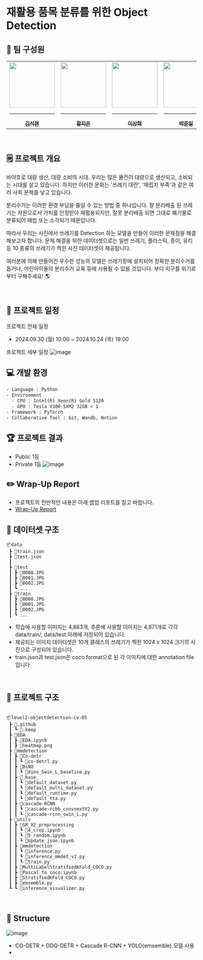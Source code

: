
# 재활용 품목 분류를 위한 Object Detection


## 🥇 팀 구성원

<div align="center">
<table>
  <tr>
    <td align="center">
      <a href="https://github.com/kimsuckhyun">
        <img src="https://stages.ai/_next/image?url=https%3A%2F%2Faistages-api-public-prod.s3.amazonaws.com%2Fapp%2FUsers%2F00004010%2Fuser_image.png&w=1920&q=75" width="120px" height="120px" alt=""/>
        <hr />
        <sub><b>김석현</b></sub><br />
      </a>
    </td>
    <td align="center">
      <a href="https://github.com/kupulau">
        <img src="https://stages.ai/_next/image?url=https%3A%2F%2Faistages-api-public-prod.s3.amazonaws.com%2Fapp%2FUsers%2F00003808%2Fuser_image.png&w=1920&q=75" width="120px" height="120px" alt=""/>
        <hr />
        <sub><b>황지은</b></sub><br />
      </a>
    </td>
    <td align="center">
      <a href="https://github.com/lexxsh">
        <img src="https://stages.ai/_next/image?url=https%3A%2F%2Faistages-api-public-prod.s3.amazonaws.com%2Fapp%2FUsers%2F00003955%2Fuser_image.png&w=1920&q=75" width="120px" height="120px" alt=""/>
        <hr />
        <sub><b>이상혁</b></sub><br />
      </a>
    </td>
    <td align="center">
      <a href="https://github.com/june21a">
        <img src="https://stages.ai/_next/image?url=https%3A%2F%2Faistages-api-public-prod.s3.amazonaws.com%2Fapp%2FUsers%2F00003793%2Fuser_image.png&w=1920&q=75" width="120px" height="120px" alt=""/>
        <hr />
        <sub><b>박준일</b></sub><br />
      </a>
    </td>
    <td align="center">
      <a href="https://github.com/glasshong">
        <img src="https://stages.ai/_next/image?url=https%3A%2F%2Faistages-api-public-prod.s3.amazonaws.com%2Fapp%2FUsers%2F00004034%2Fuser_image.png&w=1920&q=75" width="120px" height="120px" alt=""/>
        <hr />
        <sub><b>홍유리</b></sub><br />
      </a>
    </td>
  </tr>
</table>
</div>

<br />

## 🗒️ 프로젝트 개요

바야흐로 대량 생산, 대량 소비의 시대. 우리는 많은 물건이 대량으로 생산되고, 소비되는 시대를 살고 있습니다. 하지만 이러한 문화는 '쓰레기 대란', '매립지 부족'과 같은 여러 사회 문제를 낳고 있습니다.

분리수거는 이러한 환경 부담을 줄일 수 있는 방법 중 하나입니다. 잘 분리배출 된 쓰레기는 자원으로서 가치를 인정받아 재활용되지만, 잘못 분리배출 되면 그대로 폐기물로 분류되어 매립 또는 소각되기 때문입니다.

따라서 우리는 사진에서 쓰레기를 Detection 하는 모델을 만들어 이러한 문제점을 해결해보고자 합니다. 문제 해결을 위한 데이터셋으로는 일반 쓰레기, 플라스틱, 종이, 유리 등 10 종류의 쓰레기가 찍힌 사진 데이터셋이 제공됩니다.

여러분에 의해 만들어진 우수한 성능의 모델은 쓰레기장에 설치되어 정확한 분리수거를 돕거나, 어린아이들의 분리수거 교육 등에 사용될 수 있을 것입니다. 부디 지구를 위기로부터 구해주세요! 🌎

<br />

## 📅 프로젝트 일정

프로젝트 전체 일정

- 2024.09.30 (월) 10:00 ~ 2024.10.24 (목) 19:00

프로젝트 세부 일정
![image](https://github.com/user-attachments/assets/e6d03619-fe9b-4b14-8266-e169c765f9a0)



## 💻 개발 환경

```bash
- Language : Python
- Environment
  - CPU : Intel(R) Xeon(R) Gold 5120
  - GPU : Tesla V100-SXM2 32GB × 1
- Framework : PyTorch
- Collaborative Tool : Git, Wandb, Notion
```

## 🏆 프로젝트 결과

- Public 1등
- Private 1등
![image](https://github.com/user-attachments/assets/4956fa94-51b7-498a-b8c8-4cc7dd8cea33)

## ✏️ Wrap-Up Report

- 프로젝트의 전반적인 내용은 아래 랩업 리포트를 참고 바랍니다.
- [Wrap-Up Report](https://drive.google.com/file/d/13dfWdaCJQfc2CzF-bT4asWYKytZWTk9m/view?usp=sharing)

## 📁 데이터셋 구조

```
📦data
 ┣ 📜train.json
 ┣ 📜test.json
 ┃
 ┣ 📂test
 ┃ ┣ 📜0000.JPG
 ┃ ┣ 📜0001.JPG
 ┃ ┣ 📜0002.JPG
 ┃ ┗ ...
 ┣ 📂train
 ┃ ┣ 📜0000.JPG
 ┃ ┣ 📜0001.JPG
 ┃ ┣ 📜0002.JPG
 ┃ ┗ ...
```

- 학습에 사용할 이미지는 4,883개, 추론에 사용할 이미지는 4,871개로 각각 data/train/, data/test 아래에 저장되어 있습니다.
- 제공되는 이미지 데이터셋은 10개 클래스의 쓰레기가 찍힌 1024 x 1024 크기의 사진으로 구성되어 있습니다.
- train.json과 test.json은 coco format으로 된 각 이미지에 대한 annotation file 입니다.

<br />

## 📁 프로젝트 구조

```

📦level2-objectdetection-cv-05
 ┣ 📂.github
 ┃ ┗ 📜.keep
 ┣ 📂EDA
 ┃ ┣ 📜EDA.ipynb
 ┃ ┣ 📜heatmap.png
 ┣ 📂mmdetection
 ┃ ┣ 📜Co-detr
 ┃ ┃ ┗ 📜co-detrl.py
 ┃ ┣ 📜DiNO
 ┃ ┃ ┗ 📜dino_Swin_L_baseline.py
 ┃ ┣ 📜_base_
 ┃ ┃ ┗ 📜default_dataset.py
 ┃ ┃ ┗ 📜default_multi_dataset.py
 ┃ ┃ ┗ 📜default_runtime.py
 ┃ ┃ ┗ 📜default_tta.py
 ┃ ┣ 📜cascade-RCNN
 ┃ ┃ ┗ 📜cascade-rcbb_convnextV2.py
 ┃ ┃ ┗ 📜cascade-rcnn_swin_L.py
 ┣ 📂utils
 ┃ ┣ 📜SR_X2_preprocessing
 ┃ ┃ ┗ 📜4_crop.ipynb
 ┃ ┃ ┗ 📜5_random.ipynb
 ┃ ┃ ┗ 📜Update_json.ipynb
 ┃ ┣ 📜mmdetection
 ┃ ┃ ┗ 📜inference.py
 ┃ ┃ ┗ 📜inference_mmdet_v2.py
 ┃ ┃ ┗ 📜train.py
 ┃ ┣ 📜MultiLabelStratifiedKFold_COCO.py
 ┃ ┣ 📜Pascal_to_coco.ipynb
 ┃ ┣ 📜StratifiedKFold_COCO.py
 ┃ ┣ 📜emsemble.py
 ┗ ┗ 📜inference_visualizer.py

```
<br />

## 🧱 Structure

![image](https://github.com/user-attachments/assets/b2e1d2b4-822e-4a39-86b1-97319114f8c8)

- CO-DETR + DDQ-DETR + Cascade R-CNN + YOLO(emsemble) 모델 사용
- 



</details>

<br />
